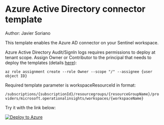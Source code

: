 # Azure Active Directory connector template

Author: Javier Soriano

This template enables the Azure AD connector on your Sentinel workspace. 

Azure Active Directory Audit/SignIn logs requires permissions to deploy at tenant scope. Assign Owner or Contributor to the principal that needs to deploy the templates (details [here](https://docs.microsoft.com/azure/azure-resource-manager/templates/deploy-to-tenant?tabs=azure-cli#required-access)):

`az role assignment create --role Owner --scope "/" --assignee {user object ID}`

Required template parameter is workspaceResourceId in format: 

`/subscriptions/{subscriptionId}/resourcegroups/{resourceGroupName}/providers/microsoft.operationalinsights/workspaces/{workspaceName}`

Try it with the link below:

[![Deploy to Azure](https://aka.ms/deploytoazurebutton)](https://portal.azure.com/#create/Microsoft.Template/uri/https%3A%2F%2Fraw.githubusercontent.com%2FAzure%2FAzure-Sentinel%2Fmaster%2FTools%2FARM-Templates%2FDataConnectors%2FAzureAD%2FAzureAD.json)
